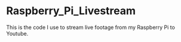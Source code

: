 # Raspberry_Pi_Livestream
This is the code I use to stream live footage from my Raspberry Pi to Youtube.
